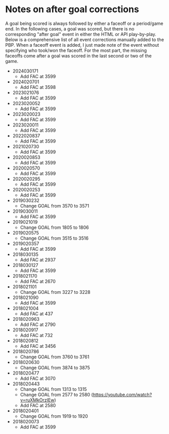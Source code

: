 # Notes on after goal corrections
A goal being scored is always followed by either a faceoff or a period/game end.  In the following cases, a goal was scored, but there is no corresponding "after goal" event in either the HTML or API play-by-play.  Below is a comprehensive list of all event corrections manually added to the PBP.  When a faceoff event is added, I just made note of the event without specifying who took/won the faceoff.  For the most part, the missing faceoffs come after a goal was scored in the last second or two of the game.
- 2024030171
	- Add FAC at 3599
- 2024020701
	- Add FAC at 3598
- 2023021076
	- Add FAC at 3599
- 2023020052
	- Add FAC at 3599
- 2023020023
	- Add FAC at 3599
- 2023020011
	- Add FAC at 3599
- 2022020837
	- Add FAC at 3599
- 2021020730
	- Add FAC at 3599
- 2020020853
	- Add FAC at 3599
- 2020020570
	- Add FAC at 3599
- 2020020295
	- Add FAC at 3599
- 2020020253
	- Add FAC at 3599
- 2019030232
	- Change GOAL from 3570 to 3571
- 2019030011
	- Add FAC at 3599
- 2019021019
	- Change GOAL from 1805 to 1806
- 2019020575
	- Change GOAL from 3515 to 3516
- 2019020357
	- Add FAC at 3599
- 2018030135
	- Add FAC at 2937
- 2018030127
	- Add FAC at 3599
- 2018021170
	- Add FAC at 2670
- 2018021101
	- Change GOAL from 3227 to 3228
- 2018021090
	- Add FAC at 3599
- 2018021004
	- Add FAC at 437
- 2018020963
	- Add FAC at 2790
- 2018020917
	- Add FAC at 732
- 2018020812
	- Add FAC at 3456
- 2018020786
	- Change GOAL from 3760 to 3761
- 2018020630
	- Change GOAL from 3874 to 3875
- 2018020477
	- Add FAC at 3070
- 2018020443
	- Change GOAL from 1313 to 1315
	- Change GOAL from 2577 to 2580 (https://youtube.com/watch?v=ruXMkOrzIEw)
	- Add FAC at 2580
- 2018020401
	- Change GOAL from 1919 to 1920
- 2018020073
	- Add FAC at 3599
	